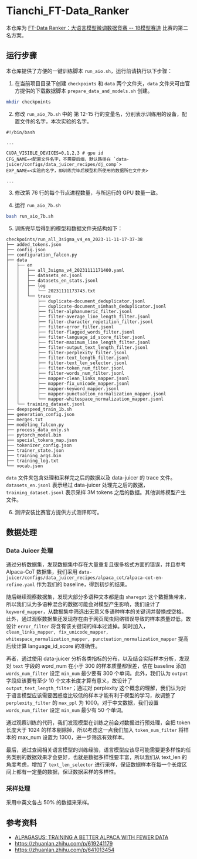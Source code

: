 # Tianchi_FT-Data_Ranker

本仓库为 [FT-Data Ranker：大语言模型微调数据竞赛 -- 1B模型赛道](https://tianchi.aliyun.com/competition/entrance/532157) 比赛的第二名方案。

## 运行步骤

本仓库提供了方便的一键训练脚本 `run_aio.sh`，运行前请执行以下步骤：

1. 在当前项目目录下创建 `checkpoints` 和 `data` 两个文件夹，`data` 文件夹可由官方提供的下载数据脚本 `prepare_data_and_models.sh` 创建。
```bash
mkdir checkpoints
```

2. 修改 `run_aio_7b.sh` 中的 第 12-15 行的变量名，分别表示训练用的设备，配置文件的名字，本次实验的名字。
```shell
#!/bin/bash

...

CUDA_VISIBLE_DEVICES=0,1,2,3 # gpu id
CFG_NAME=<配置文件名字，不需要后缀，默认路径在 `data-juicer/configs/data_juicer_recipes/dj_comp`>
EXP_NAME=<实验的名字，即训练完毕后模型和所使用的数据所在文件夹>

...
```

3. 修改第 76 行的每个节点进程数量，与所运行的 GPU 数量一致。

4. 运行 `run_aio_7b.sh`
```bash
bash run_aio_7b.sh
```

5. 训练完毕后得到的模型和数据文件夹结构如下：
```
checkpoints/run_all_3sigma_v4_en_2023-11-11-17-37-38
├── added_tokens.json
├── config.json
├── configuration_falcon.py
├── data
│   ├── en
│   │   ├── all_3sigma_v4_20231111171400.yaml
│   │   ├── datasets_en.jsonl
│   │   ├── datasets_en_stats.jsonl
│   │   ├── log
│   │   │   └── 20231111173743.txt
│   │   └── trace
│   │       ├── duplicate-document_deduplicator.jsonl
│   │       ├── duplicate-document_simhash_deduplicator.jsonl
│   │       ├── filter-alphanumeric_filter.jsonl
│   │       ├── filter-average_line_length_filter.jsonl
│   │       ├── filter-character_repetition_filter.jsonl
│   │       ├── filter-error_filter.jsonl
│   │       ├── filter-flagged_words_filter.jsonl
│   │       ├── filter-language_id_score_filter.jsonl
│   │       ├── filter-maximum_line_length_filter.jsonl
│   │       ├── filter-output_text_length_filter.jsonl
│   │       ├── filter-perplexity_filter.jsonl
│   │       ├── filter-text_length_filter.jsonl
│   │       ├── filter-text_len_selector.jsonl
│   │       ├── filter-token_num_filter.jsonl
│   │       ├── filter-words_num_filter.jsonl
│   │       ├── mapper-clean_links_mapper.jsonl
│   │       ├── mapper-fix_unicode_mapper.jsonl
│   │       ├── mapper-keyword_mapper.jsonl
│   │       ├── mapper-punctuation_normalization_mapper.jsonl
│   │       └── mapper-whitespace_normalization_mapper.jsonl
│   └── training_dataset.jsonl
├── deepspeed_train_1b.sh
├── generation_config.json
├── merges.txt
├── modeling_falcon.py
├── process_data_only.sh
├── pytorch_model.bin
├── special_tokens_map.json
├── tokenizer_config.json
├── trainer_state.json
├── training_args.bin
├── training_log.txt
└── vocab.json
```

`data` 文件夹包含处理和采样完之后的数据以及 data-juicer 的 trace 文件。`datasets_en.jsonl` 表示经过 data-juicer 处理完之后的数据，`training_dataset.jsonl` 表示采样 3M tokens 之后的数据。其他训练模型产生文件。

6. 测评安装比赛官方提供方式测评即可。

## 数据处理

### Data Juicer 处理

通过分析数据集，发现数据集中存在大量重复且很多格式方面的错误，并且参考 Alpaca-CoT 数据集，我们采用 `data-juicer/configs/data_juicer_recipes/alpaca_cot/alpaca-cot-en-refine.yaml` 作为我们的 baseline，得到初步的结果。

随后继续观察数据集，发现大部分多语种文本都是由 `sharegpt` 这个数据集带来，所以我们认为多语种混合的数据可能会对模型产生影响，我们设计了 `keyword_mapper`，从数据集中筛选出无意义多语种样本的关键词并替换成空格。此外，通过观察数据集还发现存在由于网页爬虫网络错误导致的样本质量过低，故设计 `error_filter` 将含有该关键词的样本过滤掉。同时加入，`clean_links_mapper, fix_unicode_mapper, whitespace_normalization_mapper, punctuation_normalization_mapper` 提高后续计算 language_id_score 的准确性。

再者，通过使用 data-juicer 分析各类指标的分布，以及结合实际样本分析，发现对 `text` 字段的 word_num 在小于 300 的样本质量都很差，估在 baseline 添加 `words_num_filter` 设定 `min_num` 最少要有 300 个单词。此外，我们认为 `output` 字段应该要有至少 10 个文本长度才算有意义，故设计了 `output_text_length_filter`；通过对 perplexity 这个概念的理解，我们认为对于语言模型应该需要困惑度比较低的样本才能有利于模型的学习，故调整了 `perplexity_filter` 的 `max_ppl` 为 1000。对于中文数据，我们设置 `words_num_filter` 设定 `min_num` 最少有 50 个单词。

通过观察训练的代码，我们发现模型在训练之前会对数据进行预处理，会把 token 长度大于 1024 的样本剔除掉，所以考虑这一点我们加入 `token_num_filter` 将样本的 max_num 设置为 1300，进一步筛选有效样本。

最后，通过查阅相关语言模型的训练经验，语言模型应该尽可能需要更多样性的任务类别的数据效果才会更好，也就是数据多样性要丰富，所以我们从 text_len 的角度考虑，增加了 `text_len_selector` 进行采样，保证数据样本在每一个长度区间上都有一定量的数据，保证数据采样的多样性。

### 采样处理

采用中英文各占 50% 的数据来采样。

## 参考资料

- [ALPAGASUS: TRAINING A BETTER ALPACA WITH FEWER DATA](https://arxiv.org/pdf/2307.08701.pdf)
- https://zhuanlan.zhihu.com/p/619241179
- https://zhuanlan.zhihu.com/p/641013454